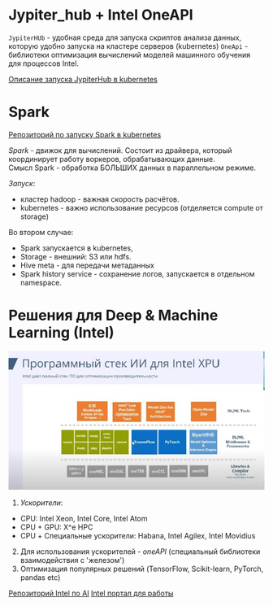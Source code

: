 # Jypiter_hub + Intel OneAPI

`JypiterHUb` - удобная среда для запуска скриптов анализа данных, которую удобно запуска на кластере серверов (kubernetes)
`OneApi` - библиотеки оптимизация вычислений моделей машинного обучения для процессов Intel.

[Описание запуска JypiterHub в kubernetes](https://github.com/stockblog/jupyterhub_k8s_mcs_slurm_intel)

# Spark 

[Репозиторий по запуску Spark в kubernetes](https://github.com/stockblog/webinar_spark_k8s)

*Spark* - движок для вычислений. Состоит из драйвера, который координирует работу воркеров, обрабатывающих данные. \
Смысл Spark - обработка БОЛЬШИХ данных в параллельном режиме. 

*Запуск*:
- кластер hadoop - важная скорость расчётов.
- kubernetes - важно использование ресурсов (отделяется compute от storage)

Во втором случае:
- Spark запускается в kubernetes,
- Storage - внешний: S3 или hdfs.
- Hive meta - для передачи метаданных
- Spark history service - сохранение логов,  запускается в отдельном namespace. 

# Решения для Deep & Machine Learning (Intel)

![](./Pictures/Intel.jpg)

1. *Ускорители*: 
- CPU: Intel Xeon, Intel Core, Intel  Atom
- CPU + GPU: X^e HPC
- CPU + Специальные ускорители: Habana, Intel Agilex, Intel Movidius

2. Для использования ускорителей - *oneAPI* (специальный библиотеки взаимодействия с 'железом')
3. Оптимизация популярных решений (TensorFlow, Scikit-learn, PyTorch, pandas etc)

[Репозиторий Intel по AI](https://github.com/IntelAI)
[Intel портал для работы](https://oneapi.team/)



